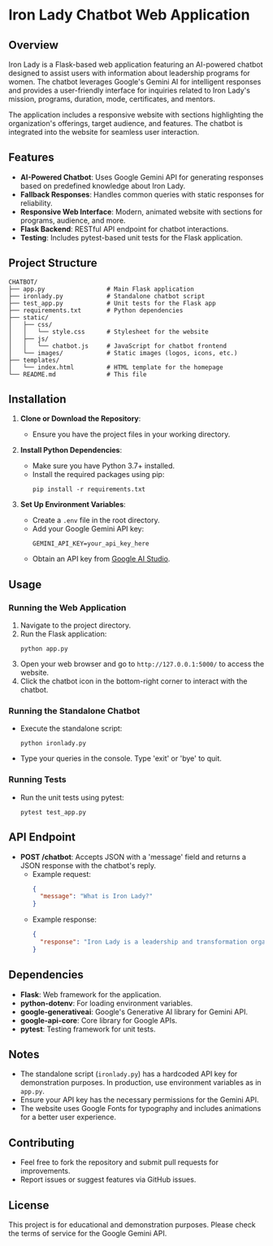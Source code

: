 # Iron Lady Chatbot Web Application

## Overview

Iron Lady is a Flask-based web application featuring an AI-powered chatbot designed to assist users with information about leadership programs for women. The chatbot leverages Google's Gemini AI for intelligent responses and provides a user-friendly interface for inquiries related to Iron Lady's mission, programs, duration, mode, certificates, and mentors.

The application includes a responsive website with sections highlighting the organization's offerings, target audience, and features. The chatbot is integrated into the website for seamless user interaction.

## Features

- **AI-Powered Chatbot**: Uses Google Gemini API for generating responses based on predefined knowledge about Iron Lady.
- **Fallback Responses**: Handles common queries with static responses for reliability.
- **Responsive Web Interface**: Modern, animated website with sections for programs, audience, and more.
- **Flask Backend**: RESTful API endpoint for chatbot interactions.
- **Testing**: Includes pytest-based unit tests for the Flask application.

## Project Structure

```
CHATBOT/
├── app.py                 # Main Flask application
├── ironlady.py            # Standalone chatbot script
├── test_app.py            # Unit tests for the Flask app
├── requirements.txt       # Python dependencies
├── static/
│   ├── css/
│   │   └── style.css      # Stylesheet for the website
│   ├── js/
│   │   └── chatbot.js     # JavaScript for chatbot frontend
│   └── images/            # Static images (logos, icons, etc.)
├── templates/
│   └── index.html         # HTML template for the homepage
└── README.md              # This file
```

## Installation

1. **Clone or Download the Repository**:
   - Ensure you have the project files in your working directory.

2. **Install Python Dependencies**:
   - Make sure you have Python 3.7+ installed.
   - Install the required packages using pip:
     ```
     pip install -r requirements.txt
     ```

3. **Set Up Environment Variables**:
   - Create a `.env` file in the root directory.
   - Add your Google Gemini API key:
     ```
     GEMINI_API_KEY=your_api_key_here
     ```
   - Obtain an API key from [Google AI Studio](https://makersuite.google.com/app/apikey).

## Usage

### Running the Web Application

1. Navigate to the project directory.
2. Run the Flask application:
   ```
   python app.py
   ```
3. Open your web browser and go to `http://127.0.0.1:5000/` to access the website.
4. Click the chatbot icon in the bottom-right corner to interact with the chatbot.

### Running the Standalone Chatbot

- Execute the standalone script:
  ```
  python ironlady.py
  ```
- Type your queries in the console. Type 'exit' or 'bye' to quit.

### Running Tests

- Run the unit tests using pytest:
  ```
  pytest test_app.py
  ```

## API Endpoint

- **POST /chatbot**: Accepts JSON with a 'message' field and returns a JSON response with the chatbot's reply.
  - Example request:
    ```json
    {
      "message": "What is Iron Lady?"
    }
    ```
  - Example response:
    ```json
    {
      "response": "Iron Lady is a leadership and transformation organization..."
    }
    ```

## Dependencies

- **Flask**: Web framework for the application.
- **python-dotenv**: For loading environment variables.
- **google-generativeai**: Google's Generative AI library for Gemini API.
- **google-api-core**: Core library for Google APIs.
- **pytest**: Testing framework for unit tests.

## Notes

- The standalone script (`ironlady.py`) has a hardcoded API key for demonstration purposes. In production, use environment variables as in `app.py`.
- Ensure your API key has the necessary permissions for the Gemini API.
- The website uses Google Fonts for typography and includes animations for a better user experience.

## Contributing

- Feel free to fork the repository and submit pull requests for improvements.
- Report issues or suggest features via GitHub issues.

## License

This project is for educational and demonstration purposes. Please check the terms of service for the Google Gemini API.
